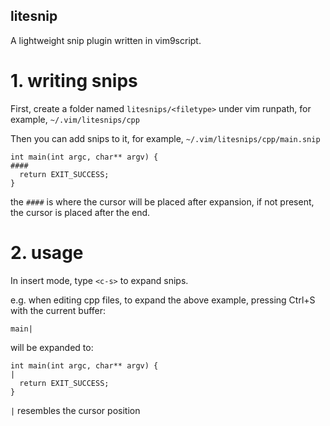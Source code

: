 litesnip
--------

A lightweight snip plugin written in vim9script.

# 1. writing snips

First, create a folder named `litesnips/<filetype>` under vim runpath, for example, `~/.vim/litesnips/cpp`

Then you can add snips to it, for example, `~/.vim/litesnips/cpp/main.snip`

```
int main(int argc, char** argv) {
####
  return EXIT_SUCCESS;
}
```

the `####` is where the cursor will be placed after expansion, if not present, the cursor is placed after the end.

# 2. usage

In insert mode, type `<c-s>` to expand snips.

e.g. when editing cpp files, to expand the above example, pressing Ctrl+S with the current buffer:

```
main|
```

will be expanded to:

```
int main(int argc, char** argv) {
|
  return EXIT_SUCCESS;
}
```

`|` resembles the cursor position

